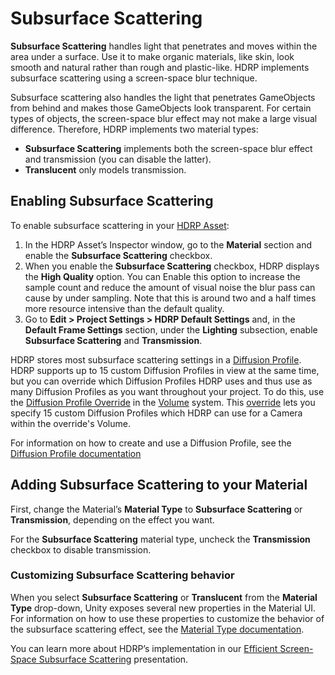 # Subsurface Scattering

__Subsurface Scattering__ handles light that penetrates and moves within the area under a surface. Use it to make organic materials, like skin, look smooth and natural rather than rough and plastic-like. HDRP implements subsurface scattering using a screen-space blur technique.

Subsurface scattering also handles the light that penetrates GameObjects from behind and makes those GameObjects look transparent. For certain types of objects, the screen-space blur effect may not make a large visual difference. Therefore, HDRP implements two material types: 

* __Subsurface Scattering__ implements both the screen-space blur effect and transmission (you can disable the latter).
* __Translucent__ only models transmission.

## Enabling Subsurface Scattering

To enable subsurface scattering in your [HDRP Asset](HDRP-Asset.md):

1. In the HDRP Asset’s Inspector window, go to the __Material__ section and enable the __Subsurface Scattering__ checkbox.
2. When you enable the __Subsurface Scattering__ checkbox, HDRP displays the __High Quality__ option. You can Enable this option to increase the sample count and reduce the amount of visual noise the blur pass can cause by under sampling. Note that this is around two and a half times more resource intensive than the default quality.
3. Go to **Edit > Project Settings > HDRP Default Settings** and, in the **Default Frame Settings** section, under the __Lighting__ subsection, enable __Subsurface Scattering__ and __Transmission__.

HDRP stores most subsurface scattering settings in a [Diffusion Profile](Diffusion-Profile.md). HDRP supports up to 15 custom Diffusion Profiles in view at the same time, but you can override which Diffusion Profiles HDRP uses and thus use as many Diffusion Profiles as you want throughout your project. To do this, use the [Diffusion Profile Override](Override-Diffusion-Profile.md) in the [Volume](Volumes.md) system. This [override](Volume-Components.md) lets you specify 15 custom Diffusion Profiles which HDRP can use for a Camera within the override's Volume.

For information on how to create and use a Diffusion Profile, see the [Diffusion Profile documentation](Diffusion-Profile.md)

## Adding Subsurface Scattering to your Material

First, change the Material’s __Material Type__ to __Subsurface Scattering__ or __Transmission__, depending on the effect you want.

For the __Subsurface Scattering__ material type, uncheck the __Transmission__ checkbox to disable transmission.

### Customizing Subsurface Scattering behavior 

When you select __Subsurface Scattering__ or __Translucent__ from the __Material Type__ drop-down, Unity exposes several new properties in the Material UI. For information on how to use these properties to customize the behavior of the subsurface scattering effect, see the [Material Type documentation](Material-Type.md).

You can learn more about HDRP’s implementation in our [Efficient Screen-Space Subsurface Scattering](http://advances.realtimerendering.com/s2018/Efficient%20screen%20space%20subsurface%20scattering%20Siggraph%202018.pdf) presentation.
